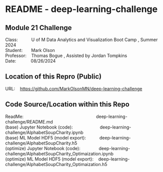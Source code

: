# README - deep-learning-challenge  
  
## Module 21 Challenge  
Class:&nbsp;&nbsp;&nbsp;&nbsp;&nbsp;&nbsp;&nbsp;&nbsp;&nbsp;&nbsp;&nbsp;U of M Data Analytics and Visualization Boot Camp , Summer 2024  
Student:&nbsp;&nbsp;&nbsp;&nbsp;&nbsp;&nbsp;&nbsp;Mark Olson  
Professor:&nbsp;&nbsp;&nbsp;&nbsp;Thomas Bogue  ,  Assisted by Jordan Tompkins  
Date:&nbsp;&nbsp;&nbsp;&nbsp;&nbsp;&nbsp;&nbsp;&nbsp;&nbsp;&nbsp;&nbsp;&nbsp;08/26/2024  
  
## Location of this Repro (Public)  
URL:&nbsp;&nbsp;&nbsp;&nbsp;https://github.com/MarkOlsonMN/deep-learning-challenge  
  
## Code Source/Location within this Repo  
ReadMe:&nbsp;&nbsp;&nbsp;&nbsp;&nbsp;&nbsp;&nbsp;&nbsp;&nbsp;&nbsp;&nbsp;&nbsp;&nbsp;&nbsp;&nbsp;&nbsp;&nbsp;&nbsp;&nbsp;&nbsp;&nbsp;&nbsp;&nbsp;&nbsp;&nbsp;&nbsp;&nbsp;&nbsp;&nbsp;&nbsp;&nbsp;&nbsp;&nbsp;&nbsp;&nbsp;&nbsp;&nbsp;&nbsp;&nbsp;&nbsp;&nbsp;&nbsp;&nbsp;&nbsp;&nbsp;&nbsp;&nbsp;&nbsp;&nbsp;&nbsp;&nbsp;&nbsp;&nbsp;&nbsp;&nbsp;&nbsp;&nbsp;&nbsp;&nbsp;deep-learning-challenge/README.md  
(base) Jupyter Notebook (code):&nbsp;&nbsp;&nbsp;&nbsp;&nbsp;&nbsp;&nbsp;&nbsp;&nbsp;&nbsp;&nbsp;&nbsp;&nbsp;&nbsp;&nbsp;&nbsp;&nbsp;&nbsp;&nbsp;&nbsp;&nbsp;&nbsp;deep-learning-challenge/AlphabetSoupCharity.ipynb  
(base) ML Model HDF5 (model export):&nbsp;&nbsp;&nbsp;&nbsp;&nbsp;&nbsp;&nbsp;&nbsp;&nbsp;&nbsp;&nbsp;deep-learning-challenge/AlphabetSoupCharity.h5  
(optimize) Jupyter Notebook (code):&nbsp;&nbsp;&nbsp;&nbsp;&nbsp;&nbsp;&nbsp;&nbsp;&nbsp;&nbsp;&nbsp;&nbsp;&nbsp;&nbsp;&nbsp;deep-learning-challenge/AlphabetSoupCharity_Optimaization.ipynb  
(optimize) ML Model HDF5 (model export):&nbsp;&nbsp;&nbsp;&nbsp;deep-learning-challenge/AlphabetSoupCharity_Optimaization.h5  